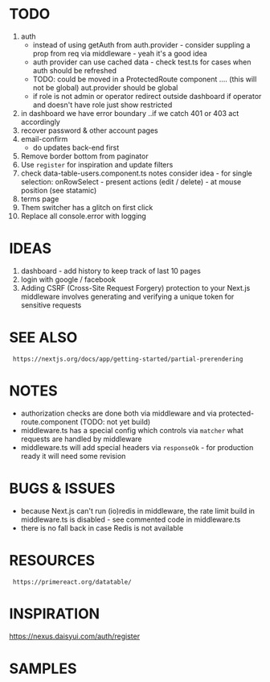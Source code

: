 # TODO

1. auth
   - instead of using getAuth from auth.provider - consider suppling a prop from req via middleware - yeah it's a good idea
   - auth provider can use cached data - check test.ts for cases when auth should be refreshed
   - TODO: could be moved in a ProtectedRoute component       .... (this will not be global) aut.provider should be global
   - if role is not admin or operator redirect outside dashboard if operator and doesn't have role just show restricted
2. in dashboard we have error boundary ..if we catch 401 or 403 act accordingly 
3. recover password & other account pages
4. email-confirm
    - do updates back-end first
5. Remove border bottom from paginator
6. Use `register` for inspiration and update filters
7. check data-table-users.component.ts notes
     consider idea - for single selection: onRowSelect - present actions (edit / delete) - at mouse position (see statamic)
8. terms page
9. Them switcher has a glitch on first click
10. Replace all console.error with logging
   
# IDEAS

1. dashboard - add history to keep track of last 10 pages
2. login with google / facebook
3. Adding CSRF (Cross-Site Request Forgery) protection to your Next.js middleware involves generating and verifying a unique token for sensitive requests

# SEE ALSO

     https://nextjs.org/docs/app/getting-started/partial-prerendering

# NOTES

- authorization checks are done both via middleware and via protected-route.component (TODO: not yet build)
- middleware.ts has a special config which controls via `matcher` what requests are handled by middleware
- middleware.ts will add special headers via `responseOk` - for production ready it will need some revision

# BUGS & ISSUES

- because Next.js can't run (io)redis in middleware, the rate limit build in middleware.ts is disabled - see commented code in middleware.ts
- there is no fall back in case Redis is not available

# RESOURCES

     https://primereact.org/datatable/

# INSPIRATION

https://nexus.daisyui.com/auth/register

# SAMPLES